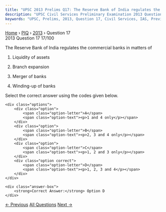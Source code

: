 ```yaml
---
title: "UPSC 2013 Prelims Q17: The Reserve Bank of India regulates the commercial banks in..."
description: "UPSC Civil Services Preliminary Examination 2013 Question 17 with options and answer"
keywords: "UPSC, Prelims, 2013, Question 17, Civil Services, IAS, Previous Year Questions"
---
```


<nav class="breadcrumb">
    <a href="../../">Home</a>
    <span>›</span>
    <a href="../">PIQ</a>
    <span>›</span>
    <a href="./">2013</a>
    <span>›</span>
    <span>Question 17</span>
</nav>

<div class="question-header">
    <div class="question-meta">
        <span class="year-badge">2013</span>
        <span class="question-number">Question 17</span>
        <span class="progress">17/100</span>
    </div>
    <div class="progress-bar">
        <div class="progress-fill" style="width: 17.0%"></div>
    </div>
</div>

<div class="question-content">
    <div class="question-text">
        <p>The Reserve Bank of India regulates the commercial banks in matters of</p>
<ol>
<li>
<p>Liquidity of assets</p>
</li>
<li>
<p>Branch expansion</p>
</li>
<li>
<p>Merger of banks</p>
</li>
<li>
<p>Winding-up of banks</p>
</li>
</ol>
<p>Select the correct answer using the codes given below.</p>
    </div>
    
    <div class="options">
        <div class="option">
            <span class="option-letter">A</span>
            <span class="option-text"><p>1 and 4 only</p></span>
        </div>
        <div class="option">
            <span class="option-letter">B</span>
            <span class="option-text"><p>2, 3 and 4 only</p></span>
        </div>
        <div class="option">
            <span class="option-letter">C</span>
            <span class="option-text"><p>1, 2 and 3 only</p></span>
        </div>
        <div class="option correct">
            <span class="option-letter">D</span>
            <span class="option-text"><p>1, 2, 3 and 4</p></span>
        </div>
    </div>

    <div class="answer-box">
        <strong>Correct Answer:</strong> Option D
    </div>
</div>

<div class="question-nav">
    <a href="../q016-the-balance-of-payment-of-a-country-is-a-systemati/" class="nav-btn prev">← Previous</a>
    <a href="../" class="nav-btn center">All Questions</a>
    <a href="../q018-an-increase-in-the-bank-rate-generally-indicates-t/" class="nav-btn next">Next →</a>
</div>
